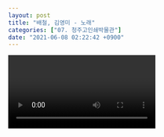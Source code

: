 ```yaml
---
layout: post
title: "배철, 김영미 - 노래"
categories: ["07. 청주고인쇄박물관"]
date: "2021-06-08 02:22:42 +0900"
---
```

<video class="post-video" controls>

    <source src='{{ "assets/videos/07. 청주고인쇄박물관/01.mp4" | relative_url }}'
            type="video/mp4">

    Sorry, your browser doesn't support embedded videos.
</video>
